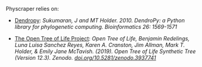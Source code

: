 Physcraper relies on:

- [Dendropy](https://dendropy.org/primer/index.html): *Sukumaran, J and MT Holder. 2010. DendroPy: a Python library for phylogenetic computing. Bioinformatics 26: 1569-1571*

- [The Open Tree of Life Project](https://tree.opentreeoflife.org/opentree/argus/opentree12.3@ott93302): *Open Tree of Life, Benjamin Redelings, Luna Luisa Sanchez Reyes, Karen A. Cranston, Jim Allman, Mark T. Holder, & Emily Jane McTavish. (2019). Open Tree of Life Synthetic Tree (Version 12.3). Zenodo. [doi.org/10.5281/zenodo.3937741](https://doi.org/10.5281/zenodo.3937741)*
